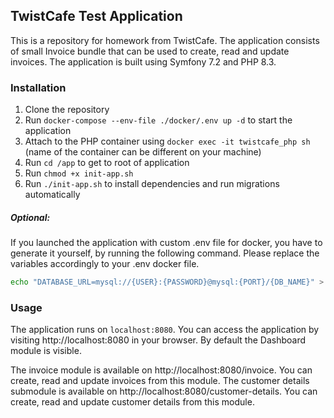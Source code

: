 ## TwistCafe Test Application

This is a repository for homework from TwistCafe. The application consists of small Invoice bundle that can be used to create, read and update invoices. The application is built using Symfony 7.2 and PHP 8.3.

### Installation

1. Clone the repository
2. Run ```docker-compose --env-file ./docker/.env up -d``` to start the application
3. Attach to the PHP container using ```docker exec -it twistcafe_php sh``` (name of the container can be different on your machine)
4. Run ```cd /app``` to get to root of application
5. Run ```chmod +x init-app.sh```
6. Run `./init-app.sh` to install dependencies and run migrations automatically

##### Optional: 
If you launched the application with custom .env file for docker, you have to generate it yourself, by running the following command. Please replace the variables accordingly to your .env docker file.
```bash
echo "DATABASE_URL=mysql://{USER}:{PASSWORD}@mysql:{PORT}/{DB_NAME}" > .env.local
```

### Usage
The application runs on `localhost:8080`. You can access the application by visiting http://localhost:8080 in your browser.
By default the Dashboard module is visible. 

The invoice module is available on http://localhost:8080/invoice. You can create, read and update invoices from this module.
The customer details submodule is available on http://localhost:8080/customer-details. You can create, read and update customer details from this module.